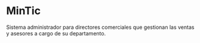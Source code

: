 # MinTic
Sistema administrador para directores comerciales que gestionan las ventas y asesores a cargo de su departamento.

